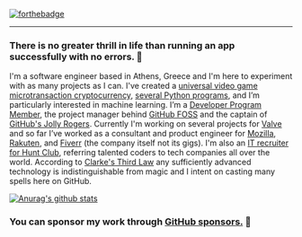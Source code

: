 [![forthebadge](https://forthebadge.com/images/badges/powered-by-black-magic.svg)](https://forthebadge.com)
___

### There is no greater thrill in life than running an app successfully with no errors. 🧠 

I'm a software engineer based in Athens, Greece and I'm here to experiment with as many projects as I can. I've created a [universal video game microtransaction cryptocurrency](https://github.com/vedra-xyz), [several Python programs](https://github.com/pkassotis?tab=projects), and I’m particularly interested in machine learning. I’m a [Developer Program Member](https://developer.github.com/program), the project manager behind [GitHub FOSS](https://github.com/GitHub-FOSS) and the captain of [GitHub's Jolly Rogers](https://github.com/github-jolly-rogers). Currently I'm working on several projects for [Valve](https://github.com/steam-vr) and so far I’ve worked as a consultant and product engineer for [Mozilla](https://community.mozilla.org/en/people/pkassotis/), [Rakuten](https://github.com/pkassotis/kassotis.com), and [Fiverr](https://github.com/pkassotis/marketplace.chaobear.com) (the company itself not its gigs). I'm also an [IT recruiter for Hunt Club](https://www.linkedin.com/in/bearofleipzig/), referring talented coders to tech companies all over the world. According to [Clarke's Third Law](https://www.oxfordreference.com/view/10.1093/acref/9780195305678.001.0001/acref-9780195305678-e-70) any sufficiently advanced technology is indistinguishable from magic and I intent on casting many spells here on GitHub.

[![Anurag's github stats](https://github-readme-stats.vercel.app/api?username=pkassotis&show_icons=true&theme=synthwave)](https://github.com/pkassotis/github-readme-stats)

### You can sponsor my work through [GitHub sponsors.](https://github.com/sponsors/pkassotis) 🙈
